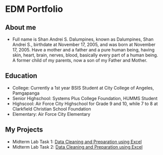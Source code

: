 # EDM Portfolio

## About me
- Full name is Shan Andrei S. Dalumpines, known as Dalumpines, Shan Andrei S., birthdate at November 17, 2005, and was born at November 17, 2005. Have a mother and a father and a pure human being, having skin, heart, brain, nerves, blood, basically every part of a human being. A former child of my parents, now a son of my Father and Mother.

## Education
- College: Currently a 1st year BSIS Student at City College of Angeles, Pamgapanga
- Senior Highschool: Systems Plus College Foundation, HUMMS Student
- Highscool: Air Force City Highschool for Grade 9 and 10, while 7 to 8 at Clarkfield Christian School Foundation
- Elementary: Air Force City Elementary

## My Projects
- Midterm Lab Task 1: [Data Cleaning and Preparation using Excel](EDM%20Task%201/task1.md)
- Midterm Lab Task 2: [Data Cleaning and Preparation using Excel](EDM%20Task%202/task2.md)
 

